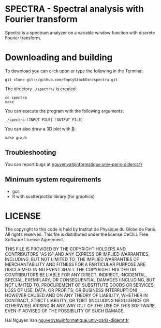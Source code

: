 SPECTRA - Spectral analysis with Fourier transform
==============

Spectra is a spectrum analyzer on a variable window function with discrete Fourier transform.

Downloading and building
=============

To download you can click upon or type the following in the Terminal:

	git clone git://github.com/EmptyStackExn/spectra.git

The directory `./spectra/` is created:

	cd spectra
	make

You can execute the program with the following arguments:

	./spectra [INPUT FILE] [OUTPUT FILE]

You can also draw a 3D plot with [R](http://www.r-project.org/):

	make graph

Troubleshooting 
---------------

You can report bugs at <nguyenva@informatique.univ-paris-diderot.fr>


Minimum system requirements
---------------------------

- gcc
- R with scatterplot3d library (for graphics)

LICENSE
=======

The copyright to this code is held by Institut de Physique du Globe de Paris. All rights reserved. This file is distributed under the license CeCILL Free Software License Agreement.

THIS FILE IS PROVIDED BY THE COPYRIGHT HOLDERS AND CONTRIBUTORS "AS IS" AND ANY EXPRESS OR IMPLIED WARRANTIES, INCLUDING, BUT NOT LIMITED TO, THE IMPLIED WARRANTIES OF MERCHANTABILITY AND FITNESS FOR A PARTICULAR PURPOSE ARE DISCLAIMED. IN NO EVENT SHALL THE COPYRIGHT HOLDER OR CONTRIBUTORS BE LIABLE FOR ANY DIRECT, INDIRECT, INCIDENTAL, SPECIAL, EXEMPLARY, OR CONSEQUENTIAL DAMAGES (INCLUDING, BUT NOT LIMITED TO, PROCUREMENT OF SUBSTITUTE GOODS OR SERVICES; LOSS OF USE, DATA, OR PROFITS; OR BUSINESS INTERRUPTION) HOWEVER CAUSED AND ON ANY THEORY OF LIABILITY, WHETHER IN CONTRACT, STRICT LIABILITY, OR TORT (INCLUDING NEGLIGENCE OR OTHERWISE) ARISING IN ANY WAY OUT OF THE USE OF THIS SOFTWARE, EVEN IF ADVISED OF THE POSSIBILITY OF SUCH DAMAGE.

Hai Nguyen Van <nguyenva@informatique.univ-paris-diderot.fr>
